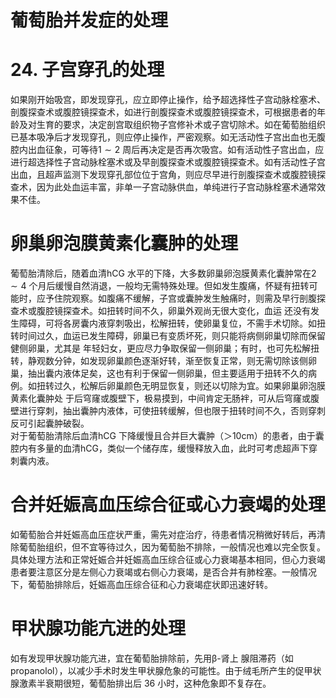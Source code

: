 # 葡萄胎并发症的处理  
# 24. 子宫穿孔的处理  
如果刚开始吸宫，即发现穿孔，应立即停止操作，给予超选择性子宫动脉栓塞术、剖腹探查术或腹腔镜探查术，如进行剖腹探查术或腹腔镜探查术，可根据患者的年龄及对生育的要求，决定剖宫取组织物子宫修补术或子宫切除术。如在葡萄胎组织已基本吸净后才发现穿孔，则应停止操作，严密观察。如无活动性子宫出血也无腹腔内出血征象，可等待$1\sim2$ 周后再决定是否再次吸宫。如有活动性子宫出血，应进行超选择性子宫动脉栓塞术或及早剖腹探查术或腹腔镜探查术。如有活动性子宫出血，且超声监测下发现穿孔部位位于宫角，则应尽早进行剖腹探查术或腹腔镜探查术，因为此处血运丰富，非单一子宫动脉供血，单纯进行子宫动脉栓塞术通常效果不佳。  
#  卵巢卵泡膜黄素化囊肿的处理  
葡萄胎清除后，随着血清hCG 水平的下降，大多数卵巢卵泡膜黄素化囊肿常在$2\sim4$ 个月后缓慢自然消退，一般均无需特殊处理。但如发生腹痛，怀疑有扭转可能时，应予住院观察。如腹痛不缓解，子宫或囊肿发生触痛时，则需及早行剖腹探查术或腹腔镜探查术。如扭转时间不久，卵巢外观尚无很大变化，血运 还没有发生障碍，可将各房囊内液穿刺吸出，松解扭转，使卵巢复位，不需手术切除。如扭转时间过久，血运已发生障碍，卵巢已有变质坏死，则只能将病侧卵巢切除而保留健侧卵巢，尤其是 年轻妇女，更应尽力争取保留一侧卵巢；有时，也可先松解扭转，静观数分钟，如发现卵巢颜色逐渐好转，渐至恢复正常，则无需切除该侧卵巢，抽出囊内液体足矣，这也有利于保留一侧卵巢，但主要适用于扭转不久的病例。如扭转过久，松解后卵巢颜色无明显恢复，则还以切除为宜。如果卵巢卵泡膜黄素化囊肿处 于后穹窿或腹壁下，极易摸到，中间肯定无肠袢，可从后穹窿或腹壁进行穿刺，抽出囊肿内液体，可使扭转缓解，但也限于扭转时间不久，否则穿刺反可引起囊肿破裂。  
对于葡萄胎清除后血清hCG 下降缓慢且合并巨大囊肿（＞$10\mathrm{cm}$）的患者，由于囊腔内有多量的血清hCG，类似一个储存库，缓慢释放入血，此时可考虑超声下穿刺囊内液。  
#  合并妊娠高血压综合征或心力衰竭的处理  
如葡萄胎合并妊娠高血压症状严重，需先对症治疗，待患者情况稍微好转后，再清除葡萄胎组织，但不宜等待过久，因为葡萄胎不排除，一般情况也难以完全恢复。具体处理方法和正常妊娠合并妊娠高血压综合征或心力衰竭基本相同，但心力衰竭患者要注意区分是左侧心力衰竭或右侧心力衰竭，是否合并有肺栓塞。一般情况下，葡萄胎排除后，妊娠高血压综合征和心力衰竭症状即迅速好转。  
#  甲状腺功能亢进的处理  
如有发现甲状腺功能亢进，宜在葡萄胎排除前，先用β-肾上 腺阻滞药（如propanolol），以减少手术时发生甲状腺危象的可能性。由于绒毛所产生的促甲状腺激素半衰期很短，葡萄胎排出后 36 小时，这种危象即不复存在。  